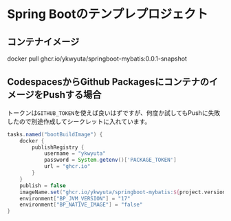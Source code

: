 # Spring Bootのテンプレプロジェクト

## コンテナイメージ

docker pull ghcr.io/ykwyuta/springboot-mybatis:0.0.1-snapshot

## CodespacesからGithub PackagesにコンテナのイメージをPushする場合

トークンは`GITHUB_TOKEN`を使えば良いはずですが、何度か試してもPushに失敗したので別途作成してシークレットに入れています。

```groovy
tasks.named("bootBuildImage") {
	docker {
		publishRegistry {
			username = "ykwyuta"
			password = System.getenv()['PACKAGE_TOKEN']
			url = "ghcr.io"
		}
	}
	publish = false
	imageName.set("ghcr.io/ykwyuta/springboot-mybatis:${project.version}")
	environment["BP_JVM_VERSION"] = "17"
	environment["BP_NATIVE_IMAGE"] = "false"
}
```
